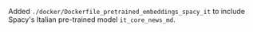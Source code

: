 Added `./docker/Dockerfile_pretrained_embeddings_spacy_it` to include Spacy's Italian pre-trained model `it_core_news_md`.